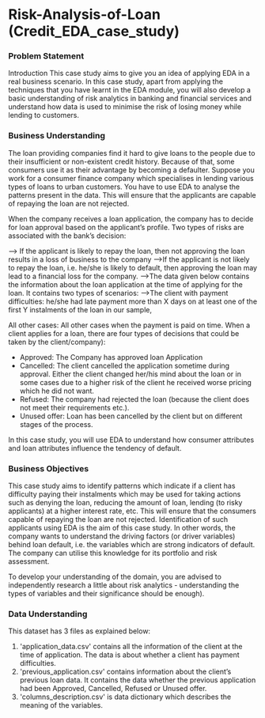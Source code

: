 # Risk-Analysis-of-Loan (Credit_EDA_case_study)
### Problem Statement
 

Introduction
This case study aims to give you an idea of applying EDA in a real business scenario. In this case study, apart from applying the techniques that you have learnt in the EDA module, you will also develop a basic understanding of risk analytics in banking and financial services and understand how data is used to minimise the risk of losing money while lending to customers.

 

### Business Understanding
The loan providing companies find it hard to give loans to the people due to their insufficient or non-existent credit history. Because of that, some consumers use it as their advantage by becoming a defaulter. Suppose you work for a consumer finance company which specialises in lending various types of loans to urban customers. You have to use EDA to analyse the patterns present in the data. This will ensure that the applicants are capable of repaying the loan are not rejected.

 

When the company receives a loan application, the company has to decide for loan approval based on the applicant’s profile. Two types of risks are associated with the bank’s decision:

--> If the applicant is likely to repay the loan, then not approving the loan results in a loss of business to the company
-->If the applicant is not likely to repay the loan, i.e. he/she is likely to default, then approving the loan may lead to a financial loss for the company.
-->The data given below contains the information about the loan application at the time of applying for the loan. It contains two types of scenarios:
-->The client with payment difficulties: he/she had late payment more than X days on at least one of the first Y instalments of the loan in our sample,

All other cases: All other cases when the payment is paid on time.
When a client applies for a loan, there are four types of decisions that could be taken by the client/company):

* Approved: The Company has approved loan Application
* Cancelled: The client cancelled the application sometime during approval. Either the client changed her/his mind about the loan or in some cases due to a higher risk of the client he received worse pricing which he did not want.
* Refused: The company had rejected the loan (because the client does not meet their requirements etc.).
* Unused offer:  Loan has been cancelled by the client but on different stages of the process.

In this case study, you will use EDA to understand how consumer attributes and loan attributes influence the tendency of default.

### Business Objectives
This case study aims to identify patterns which indicate if a client has difficulty paying their instalments which may be used for taking actions such as denying the loan, reducing the amount of loan, lending (to risky applicants) at a higher interest rate, etc. This will ensure that the consumers capable of repaying the loan are not rejected. Identification of such applicants using EDA is the aim of this case study.
In other words, the company wants to understand the driving factors (or driver variables) behind loan default, i.e. the variables which are strong indicators of default.  The company can utilise this knowledge for its portfolio and risk assessment.

To develop your understanding of the domain, you are advised to independently research a little about risk analytics - understanding the types of variables and their significance should be enough).

### Data Understanding
This dataset has 3 files as explained below: 
1. 'application_data.csv'  contains all the information of the client at the time of application.
The data is about whether a client has payment difficulties.
2. 'previous_application.csv' contains information about the client’s previous loan data. It contains the data whether the previous application had been Approved, Cancelled, Refused or Unused offer.
3. 'columns_description.csv' is data dictionary which describes the meaning of the variables.

